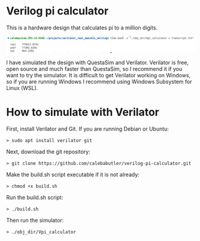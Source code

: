 # Verilog pi calculator

This is a hardware design that calculates pi to a million digits. 

![A screenshot of the time it takes to calculate a million digits (13 hours).](https://github.com/calebabutler/verilog-pi-calculator/blob/main/time_screenshot.png?raw=true)

I have simulated the design with QuestaSim and Verilator. Verilator is free, open source and much faster than QuestaSim, so I recommend it if you want to try the simulator. It is difficult to get Verilator working on Windows, so if you are running Windows I recommend using Windows Subsystem for Linux (WSL).

How to simulate with Verilator
==============================

First, install Verilator and Git. If you are running Debian or Ubuntu:

    > sudo apt install verilator git

Next, download the git repository:

    > git clone https://github.com/calebabutler/verilog-pi-calculator.git

Make the build.sh script executable if it is not already:

    > chmod +x build.sh

Run the build.sh script:

    > ./build.sh

Then run the simulator:

    > ./obj_dir/Vpi_calculator

